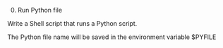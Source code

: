 0. Run Python file

Write a Shell script that runs a Python script.

The Python file name will be saved in the environment variable $PYFILE

